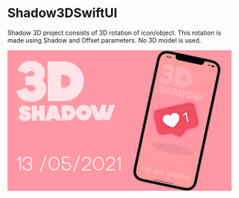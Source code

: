 # Shadow3DSwiftUI
Shadow 3D project consists of 3D rotation of icon/object. This rotation is made using Shadow and Offset parameters. No 3D model is used.

![Image of 3D](https://github.com/TheAppWizard/Shadow3DSwiftUI/blob/main/output.png)
